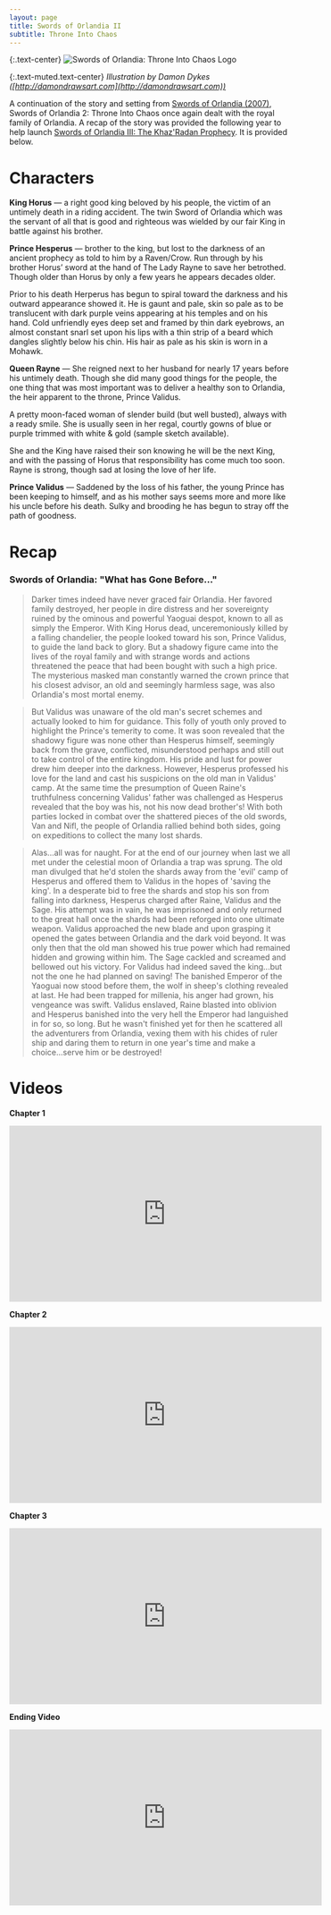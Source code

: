 ```yaml
---
layout: page
title: Swords of Orlandia II
subtitle: Throne Into Chaos
---
```


{:.text-center}
![Swords of Orlandia: Throne Into Chaos Logo][swords-2-logo]

{:.text-muted.text-center}
*Illustration by Damon Dykes ([http://damondrawsart.com](http://damondrawsart.com))*

A continuation of the story and setting from [Swords of Orlandia (2007)](/history/swords), Swords of Orlandia 2: Throne Into Chaos once again dealt with the royal family of Orlandia. A recap of the story was provided the following year to help launch [Swords of Orlandia III: The Khaz'Radan Prophecy](/history/swords-3). It is provided below.

# Characters

**King Horus** &mdash; a right good king beloved by his people, the victim of an untimely death in a riding accident. The twin Sword of Orlandia which was the servant of all that is good and righteous was wielded by our fair King in battle against his brother.

**Prince Hesperus** &mdash; brother to the king, but lost to the darkness of an ancient prophecy as told to him by a Raven/Crow. Run through by his brother Horus’ sword at the hand of The Lady Rayne to save her betrothed. Though older than Horus by only a few years he appears decades older.

Prior to his death Herperus has begun to spiral toward the darkness and his outward appearance showed it. He is gaunt and pale, skin so pale as to be translucent with dark purple veins appearing at his temples and on his hand. Cold unfriendly eyes deep set and framed by thin dark eyebrows, an almost constant snarl set upon his lips with a thin strip of a beard which dangles slightly below his chin. His hair as pale as his skin is worn in a Mohawk.

**Queen Rayne** &mdash; She reigned next to her husband for nearly 17 years before his untimely death. Though she did many good things for the people, the one thing that was most important was to deliver a healthy son to Orlandia, the heir apparent to the throne, Prince Validus.

A pretty moon-faced woman of slender build (but well busted), always with a ready smile. She is usually seen in her regal, courtly gowns of blue or purple trimmed with white & gold (sample sketch available).

She and the King have raised their son knowing he will be the next King, and with the passing of Horus that responsibility has come much too soon. Rayne is strong, though sad at losing the love of her life.

**Prince Validus** &mdash; Saddened by the loss of his father, the young Prince has been keeping to himself, and as his mother says seems more and more like his uncle before his death. Sulky and brooding he has begun to stray off the path of goodness.

# Recap

### Swords of Orlandia: "What has Gone Before..."

> Darker times indeed have never graced fair Orlandia. Her favored family destroyed, her people in dire distress and her sovereignty ruined by the ominous and powerful Yaoguai despot, known to all as simply the Emperor. With King Horus dead, unceremoniously killed by a falling chandelier, the people looked toward his son, Prince Validus, to guide the land back to glory. But a shadowy figure came into the lives of the royal family and with strange words and actions threatened the peace that had been bought with such a high price. The mysterious masked man constantly warned the crown prince that his closest advisor, an old and seemingly harmless sage, was also Orlandia's most mortal enemy.

> But Validus was unaware of the old man's secret schemes and actually looked to him for guidance. This folly of youth only proved to highlight the Prince's temerity to come. It was soon revealed that the shadowy figure was none other than Hesperus himself, seemingly back from the grave, conflicted, misunderstood perhaps and still out to take control of the entire kingdom. His pride and lust for power drew him deeper into the darkness. However, Hesperus professed his love for the land and cast his suspicions on the old man in Validus' camp. At the same time the presumption of Queen Raine's truthfulness concerning Validus' father was challenged as Hesperus revealed that the boy was his, not his now dead brother's! With both parties locked in combat over the shattered pieces of the old swords, Van and Nifl, the people of Orlandia rallied behind both sides, going on expeditions to collect the many lost shards.

> Alas...all was for naught. For at the end of our journey when last we all met under the celestial moon of Orlandia a trap was sprung. The old man divulged that he'd stolen the shards away from the 'evil' camp of Hesperus and offered them to Validus in the hopes of 'saving the king'. In a desperate bid to free the shards and stop his son from falling into darkness, Hesperus charged after Raine, Validus and the Sage. His attempt was in vain, he was imprisoned and only returned to the great hall once the shards had been reforged into one ultimate weapon. Validus approached the new blade and upon grasping it opened the gates between Orlandia and the dark void beyond. It was only then that the old man showed his true power which had remained hidden and growing within him. The Sage cackled and screamed and bellowed out his victory. For Validus had indeed saved the king...but not the one he had planned on saving! The banished Emperor of the Yaoguai now stood before them, the wolf in sheep's clothing revealed at last. He had been trapped for millenia, his anger had grown, his vengeance was swift. Validus enslaved, Raine blasted into oblivion and Hesperus banished into the very hell the Emperor had languished in for so, so long. But he wasn't finished yet for then he scattered all the adventurers from Orlandia, vexing them with his chides of ruler ship and daring them to return in one year's time and make a choice...serve him or be destroyed!

# Videos

**Chapter 1**

<iframe width="560" height="315" src="https://www.youtube.com/embed/lQJUd9KA16Y" frameborder="0" allowfullscreen></iframe>


**Chapter 2**

<iframe width="560" height="315" src="https://www.youtube.com/embed/FemH5PFeWLo" frameborder="0" allowfullscreen></iframe>

**Chapter 3**
<iframe width="560" height="315" src="https://www.youtube.com/embed/LWaeIQ57Ohc" frameborder="0" allowfullscreen></iframe>

**Ending Video**
<iframe width="560" height="315" src="https://www.youtube.com/embed/TBLLAYIIqb8" frameborder="0" allowfullscreen></iframe>


[swords-2-logo]: http://statics.orlandia.talesoforlandia.com/past-orlandias/swords/swords-2-logo.gif

